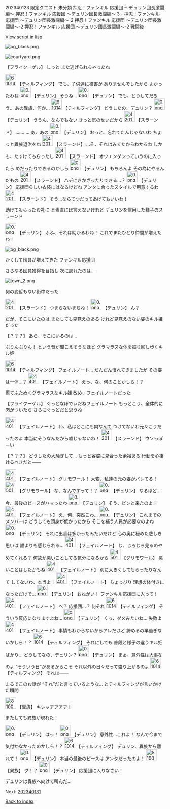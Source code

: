 202340123 限定クエスト 未分類 押忍！ファンキル 応援団 〜デュリン団長激闘編〜 押忍！ファンキル 応援団 〜デュリン団長激闘編〜 3 - 押忍！ファンキル 応援団 〜デュリン団長激闘編〜-2 押忍！ファンキル 応援団 〜デュリン団長激闘編〜-2 押忍！ファンキル 応援団 〜デュリン団長激闘編〜-2 戦闘後

[View script in lisp](../scripts/202340123.txt)

![bg_black.png](../images/backgrounds/bg_black.png)

![courtyard.png](../images/backgrounds/courtyard.png)

【フライクーゲル】
しっと
また逃げられちゃったね

<img src="../images/units/6101411.png" alt="6101411.png" height="34"/>
【ティルフィング】
でも、子供達に被害が
ありませんでしたから
よかったわね

<img src="../images/units/0.png" alt="0.png" height="34"/>
【デュリン】
そうね…

<img src="../images/units/0.png" alt="0.png" height="34"/>
【デュリン】
でも、どうしてだろう…
あの異族、何か…

<img src="../images/units/6101411.png" alt="6101411.png" height="34"/>
【ティルフィング】
どうしたの、デュリン？

<img src="../images/units/0.png" alt="0.png" height="34"/>
【デュリン】
ううん、なんでもない
きっと気のせいだから

<img src="../images/units/42012002.png" alt="42012002.png" height="34"/>
【スラーンド】
…………あ、あの

<img src="../images/units/0.png" alt="0.png" height="34"/>
【デュリン】
おっと、忘れてたんじゃないわ
ちょっと異族退治をね

<img src="../images/units/42012002.png" alt="42012002.png" height="34"/>
【スラーンド】
…そ、それはみてたからわかるわ
しかも、たすけてもらったし

<img src="../images/units/42012002.png" alt="42012002.png" height="34"/>
【スラーンド】
オウエンダンっていうのに入ったら
めだったりできるのかしら

<img src="../images/units/0.png" alt="0.png" height="34"/>
【デュリン】
もちろんよ
その為にやるんだもの

<img src="../images/units/42012002.png" alt="42012002.png" height="34"/>
【スラーンド】
ハデにきかざったりできる…？

<img src="../images/units/0.png" alt="0.png" height="34"/>
【デュリン】
応援団らしい衣装にはなるけどね
アンタに合ったスタイルで用意するわ

<img src="../images/units/42012002.png" alt="42012002.png" height="34"/>
【スラーンド】
そう…ならてつだってあげてもいいわ！

助けてもらったお礼に
と素直には言えないけれど
デュリンを信用した様子のスラーンド

<img src="../images/units/0.png" alt="0.png" height="34"/>
【デュリン】
ふふ、それは助かるわね！
これでまたひとり仲間が増えたわ！

![bg_black.png](../images/backgrounds/bg_black.png)

かくして団員が増えてきた
ファンキル応援団

さらなる団員獲得を目指し
次に訪れたのは…

![town_2.png](../images/backgrounds/town_2.png)

何の変哲もない街中だった

<img src="../images/units/42012002.png" alt="42012002.png" height="34"/>
【スラーンド】
つまらないまちね！

<img src="../images/units/0.png" alt="0.png" height="34"/>
【デュリン】
ん？

だが、そこにいたのは
またしても見覚えのある
けれど見覚えのない姿のキル姫だった

【？？？】
あら、そこにいるのは…

ぶりんぶりん！
という音が聞こえそうなほど
グラマラスな体を振り回し歩くキル姫

<img src="../images/units/6101411.png" alt="6101411.png" height="34"/>
【ティルフィング】
フェイルノート…
だんだん慣れてきましたが
その姿は一体…？

<img src="../images/units/44019002.png" alt="44019002.png" height="34"/>
【フェイルノート】
えっ、な、何のことかしら！？

慌てふためくグラマラスなキル姫
改め、フェイルノートだった

【フライクーゲル】
ぐっどなぼでぃだねフェイルノート
もっとこう、全体的に肉がついたら
さらにぐっどだと思うね

<img src="../images/units/44019002.png" alt="44019002.png" height="34"/>
【フェイルノート】
わ、私はどこにも肉なんて
つけてないわ元々こうだったのよ
本当にそうなんだから嘘じゃないわ！

<img src="../images/units/42012002.png" alt="42012002.png" height="34"/>
【スラーンド】
ウソっぽーい

【？？？】
どうしたの大騒ぎして…
もっと容姿に見合った余裕ある
行動を心掛けるべきだと――

<img src="../images/units/44019002.png" alt="44019002.png" height="34"/>
【フェイルノート】
グリモワール！
大変、私達の元の姿がバレてる！

<img src="../images/units/45017002.png" alt="45017002.png" height="34"/>
【グリモワール】
な、なんですって！？

<img src="../images/units/0.png" alt="0.png" height="34"/>
【デュリン】
なるほど…
今、最後のピースがハマったわ

<img src="../images/units/0.png" alt="0.png" height="34"/>
【デュリン】
そう、ピンと来たのよ！

<img src="../images/units/44019002.png" alt="44019002.png" height="34"/>
【フェイルノート】
え、何、突然こわ…

<img src="../images/units/0.png" alt="0.png" height="34"/>
【デュリン】
これまでのメンバーは
どうしても頭身が低かったから
そこを補う人員が必要なのよね

<img src="../images/units/0.png" alt="0.png" height="34"/>
【デュリン】
それに出番は多かったみたいだけど
心の奥に秘めた悲しき思いは
誰よりも感じられる…

<img src="../images/units/44019002.png" alt="44019002.png" height="34"/>
【フェイルノート】
じ、じろじろ見るのやめてくれる？
何故か悪いことしてる気分になるから

<img src="../images/units/45017002.png" alt="45017002.png" height="34"/>
【グリモワール】
悪いことはしたかもね

<img src="../images/units/44019002.png" alt="44019002.png" height="34"/>
【フェイルノート】
別に大きくしてもらったりなんて
してないわ、本当よ！

<img src="../images/units/44019002.png" alt="44019002.png" height="34"/>
【フェイルノート】
ちょっぴり
理想の体付きになっただけで…

<img src="../images/units/0.png" alt="0.png" height="34"/>
【デュリン】
おねがい！
ファンキル応援団に入って！

<img src="../images/units/44019002.png" alt="44019002.png" height="34"/>
【フェイルノート】
へ？
応援団…？
何それ

<img src="../images/units/6101411.png" alt="6101411.png" height="34"/>
【ティルフィング】
そういう反応になりますよね…

<img src="../images/units/0.png" alt="0.png" height="34"/>
【デュリン】
くっ、ダメみたいね…
失敗よ

<img src="../images/units/44019002.png" alt="44019002.png" height="34"/>
【フェイルノート】
事情もわからないからアレだけど
諦めるの早過ぎないかしら！？

<img src="../images/units/6101411.png" alt="6101411.png" height="34"/>
【ティルフィング】
それにしても
普段と様子の違うキル姫ばかり…
どうしてなの、デュリン？

<img src="../images/units/0.png" alt="0.png" height="34"/>
【デュリン】
まぁ、意外性は大事なのよ
“そういう日”があるからこそ
それ以外の日々だって盛り上がるのよ

<img src="../images/units/6101411.png" alt="6101411.png" height="34"/>
【ティルフィング】
それは――

まるでこのお話が
“それ”だと言っているような…
とティルフィングが言いかけた瞬間

<img src="../images/units/810004.png" alt="810004.png" height="34"/>
【異族】
キシャアアアア！

またしても異族が現れた！

<img src="../images/units/0.png" alt="0.png" height="34"/>
【デュリン】
はっ！

<img src="../images/units/0.png" alt="0.png" height="34"/>
【デュリン】
意外性…これよ！
なんで今まで
気付かなかったのかしら！？

<img src="../images/units/6101411.png" alt="6101411.png" height="34"/>
【ティルフィング】
デュリン、異族から離れて！

<img src="../images/units/0.png" alt="0.png" height="34"/>
【デュリン】
本当の最後のピースは
アンタだったのよ！

<img src="../images/units/810004.png" alt="810004.png" height="34"/>
【異族】
グ！？

<img src="../images/units/0.png" alt="0.png" height="34"/>
【デュリン】
応援団に入りなさい！

デュリンは異族へ向けて叫んだ…


Next: [202340131](202340131.md)

[Back to index](index.md)

